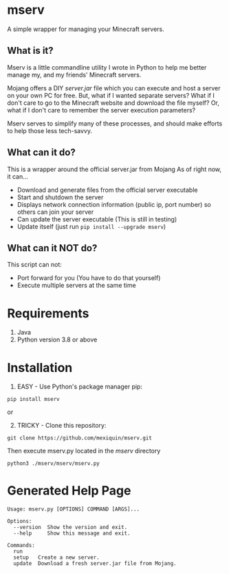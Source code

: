 # mserv
A simple wrapper for managing your Minecraft servers.

## What is it?
Mserv is a little commandline utility I wrote in Python to help me better
manage my, and my friends' Minecraft servers.  

Mojang offers a DIY *server.jar* file 
which you can execute and host a server on your own PC for free. But, what if I wanted
separate servers? What if I don't care to go to the Minecraft website and download the file myself?
Or, what if I don't care to remember the server execution parameters?  

Mserv serves to simplify many of these processes, and should make efforts to help those less tech-savvy.

## What can it do?
This is a wrapper around the official server.jar from Mojang
As of right now, it can...

- Download and generate files from the official server executable
- Start and shutdown the server
- Displays network connection information (public ip, port number) so others can join your server
- Can update the server executable (This is still in testing)
- Update itself (just run ```pip install --upgrade mserv```)

## What can it NOT do?
This script can not:
- Port forward for you (You have to do that yourself)
- Execute multiple servers at the same time

# Requirements
1. Java
2. Python version 3.8 or above

# Installation

1. EASY - Use Python's package manager pip:
  ```shell
  pip install mserv
  ```

or  

2. TRICKY - Clone this repository:
```shell
git clone https://github.com/mexiquin/mserv.git
```  

Then execute mserv.py located in the *mserv* directory
```shell
python3 ./mserv/mserv/mserv.py
```

# Generated Help Page
```
Usage: mserv.py [OPTIONS] COMMAND [ARGS]...

Options:
  --version  Show the version and exit.
  --help     Show this message and exit.

Commands:
  run
  setup   Create a new server.
  update  Download a fresh server.jar file from Mojang.

```

